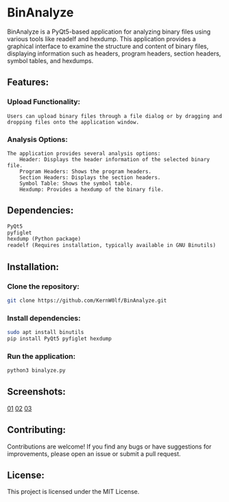 # BinAnalyze
BinAnalyze is a PyQt5-based application for analyzing binary files using various tools like readelf and hexdump. This application provides a graphical interface to examine the structure and content of binary files, displaying information such as headers, program headers, section headers, symbol tables, and hexdumps.

## Features:
### Upload Functionality:

    Users can upload binary files through a file dialog or by dragging and dropping files onto the application window.

### Analysis Options:

    The application provides several analysis options:
        Header: Displays the header information of the selected binary file.
        Program Headers: Shows the program headers.
        Section Headers: Displays the section headers.
        Symbol Table: Shows the symbol table.
        Hexdump: Provides a hexdump of the binary file.

## Dependencies:
```txt
PyQt5
pyfiglet
hexdump (Python package)
readelf (Requires installation, typically available in GNU Binutils)
```

## Installation:
### Clone the repository:
```sh
git clone https://github.com/KernW0lf/BinAnalyze.git
```

### Install dependencies:
```sh
sudo apt install binutils
pip install PyQt5 pyfiglet hexdump
```
### Run the application:
```sh
python3 binalyze.py
```

## Screenshots:
[01](/images/01.png)
[02](/images/02.png)
[03](/images/03.png)


## Contributing:
Contributions are welcome! If you find any bugs or have suggestions for improvements, please open an issue or submit a pull request.

## License:
This project is licensed under the MIT License.
